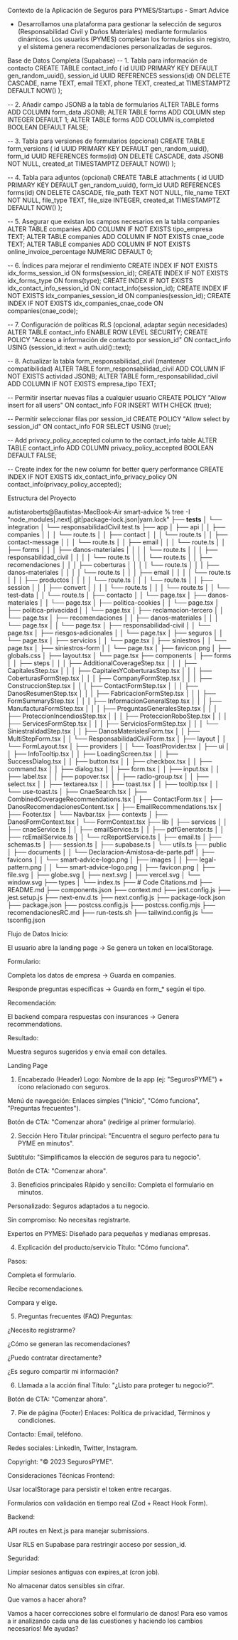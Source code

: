 Contexto de la Aplicación de Seguros para PYMES/Startups - Smart Advice

- Desarrollamos una plataforma para gestionar la selección de seguros (Responsabilidad Civil y Daños Materiales) mediante formularios dinámicos. Los usuarios (PYMES) completan los formularios sin registro, y el sistema genera recomendaciones personalizadas de seguros.

Base de Datos Completa (Supabase)
-- 1. Tabla para información de contacto
CREATE TABLE contact_info (
id UUID PRIMARY KEY DEFAULT gen_random_uuid(),
session_id UUID REFERENCES sessions(id) ON DELETE CASCADE,
name TEXT,
email TEXT,
phone TEXT,
created_at TIMESTAMPTZ DEFAULT NOW()
);

-- 2. Añadir campo JSONB a la tabla de formularios
ALTER TABLE forms ADD COLUMN form_data JSONB;
ALTER TABLE forms ADD COLUMN step INTEGER DEFAULT 1;
ALTER TABLE forms ADD COLUMN is_completed BOOLEAN DEFAULT FALSE;

-- 3. Tabla para versiones de formularios (opcional)
CREATE TABLE form_versions (
id UUID PRIMARY KEY DEFAULT gen_random_uuid(),
form_id UUID REFERENCES forms(id) ON DELETE CASCADE,
data JSONB NOT NULL,
created_at TIMESTAMPTZ DEFAULT NOW()
);

-- 4. Tabla para adjuntos (opcional)
CREATE TABLE attachments (
id UUID PRIMARY KEY DEFAULT gen_random_uuid(),
form_id UUID REFERENCES forms(id) ON DELETE CASCADE,
file_path TEXT NOT NULL,
file_name TEXT NOT NULL,
file_type TEXT,
file_size INTEGER,
created_at TIMESTAMPTZ DEFAULT NOW()
);

-- 5. Asegurar que existan los campos necesarios en la tabla companies
ALTER TABLE companies ADD COLUMN IF NOT EXISTS tipo_empresa TEXT;
ALTER TABLE companies ADD COLUMN IF NOT EXISTS cnae_code TEXT;
ALTER TABLE companies ADD COLUMN IF NOT EXISTS online_invoice_percentage NUMERIC DEFAULT 0;

-- 6. Índices para mejorar el rendimiento
CREATE INDEX IF NOT EXISTS idx_forms_session_id ON forms(session_id);
CREATE INDEX IF NOT EXISTS idx_forms_type ON forms(type);
CREATE INDEX IF NOT EXISTS idx_contact_info_session_id ON contact_info(session_id);
CREATE INDEX IF NOT EXISTS idx_companies_session_id ON companies(session_id);
CREATE INDEX IF NOT EXISTS idx_companies_cnae_code ON companies(cnae_code);

-- 7. Configuración de políticas RLS (opcional, adaptar según necesidades)
ALTER TABLE contact_info ENABLE ROW LEVEL SECURITY;
CREATE POLICY "Acceso a información de contacto por session_id" ON contact_info
USING (session_id::text = auth.uid()::text);

-- 8. Actualizar la tabla form_responsabilidad_civil (mantener compatibilidad)
ALTER TABLE form_responsabilidad_civil ADD COLUMN IF NOT EXISTS actividad JSONB;
ALTER TABLE form_responsabilidad_civil ADD COLUMN IF NOT EXISTS empresa_tipo TEXT;

-- Permitir insertar nuevas filas a cualquier usuario
CREATE POLICY "Allow insert for all users" ON contact_info
FOR INSERT WITH CHECK (true);

-- Permitir seleccionar filas por session_id
CREATE POLICY "Allow select by session_id" ON contact_info
FOR SELECT USING (true);

-- Add privacy_policy_accepted column to the contact_info table
ALTER TABLE contact_info
ADD COLUMN privacy_policy_accepted BOOLEAN DEFAULT FALSE;

-- Create index for the new column for better query performance
CREATE INDEX IF NOT EXISTS idx_contact_info_privacy_policy ON contact_info(privacy_policy_accepted);

Estructura del Proyecto

autistaroberts@Bautistas-MacBook-Air smart-advice % tree -I "node_modules|.next|.git|package-lock.json|yarn.lock"
├── **tests**
│ └── integration
│ └── responsabilidadCivil.test.ts
├── app
│ ├── api
│ │ ├── companies
│ │ │ └── route.ts
│ │ ├── contact
│ │ │ └── route.ts
│ │ ├── contact-message
│ │ │ └── route.ts
│ │ ├── email
│ │ │ └── route.ts
│ │ ├── forms
│ │ │ ├── danos-materiales
│ │ │ │ └── route.ts
│ │ │ ├── responsabilidad_civil
│ │ │ │ └── route.ts
│ │ │ └── route.ts
│ │ ├── recomendaciones
│ │ │ ├── coberturas
│ │ │ │ └── route.ts
│ │ │ ├── danos-materiales
│ │ │ │ └── route.ts
│ │ │ ├── email
│ │ │ │ └── route.ts
│ │ │ ├── productos
│ │ │ │ └── route.ts
│ │ │ └── route.ts
│ │ ├── session
│ │ │ ├── convert
│ │ │ │ └── route.ts
│ │ │ └── route.ts
│ │ └── test-data
│ │ └── route.ts
│ ├── contacto
│ │ └── page.tsx
│ ├── danos-materiales
│ │ └── page.tsx
│ ├── politica-cookies
│ │ └── page.tsx
│ ├── politica-privacidad
│ │ └── page.tsx
│ ├── reclamacion-tercero
│ │ └── page.tsx
│ ├── recomendaciones
│ │ ├── danos-materiales
│ │ │ └── page.tsx
│ │ └── page.tsx
│ ├── responsabilidad-civil
│ │ └── page.tsx
│ ├── riesgos-adicionales
│ │ └── page.tsx
│ ├── seguros
│ │ └── page.tsx
│ ├── servicios
│ │ └── page.tsx
│ ├── siniestros
│ │ └── page.tsx
│ ├── siniestros-form
│ │ └── page.tsx
│ ├── favicon.png
│ ├── globals.css
│ ├── layout.tsx
│ └── page.tsx
├── components
│ ├── forms
│ │ ├── steps
│ │ │ ├── AdditionalCoverageStep.tsx
│ │ │ ├── CapitalesStep.tsx
│ │ │ ├── CapitalesYCoberturasStep.tsx
│ │ │ ├── CoberturasFormStep.tsx
│ │ │ ├── CompanyFormStep.tsx
│ │ │ ├── ConstruccionStep.tsx
│ │ │ ├── ContactFormStep.tsx
│ │ │ ├── DanosResumenStep.tsx
│ │ │ ├── FabricacionFormStep.tsx
│ │ │ ├── FormSummaryStep.tsx
│ │ │ ├── InformacionGeneralStep.tsx
│ │ │ ├── ManufacturaFormStep.tsx
│ │ │ ├── PreguntasGeneralesStep.tsx
│ │ │ ├── ProteccionIncendiosStep.tsx
│ │ │ ├── ProteccionRoboStep.tsx
│ │ │ ├── ServicesFormStep.tsx
│ │ │ ├── ServiciosFormStep.tsx
│ │ │ └── SiniestralidadStep.tsx
│ │ ├── DanosMaterialesForm.tsx
│ │ ├── MultiStepForm.tsx
│ │ └── ResponsabilidadCivilForm.tsx
│ ├── layout
│ │ └── FormLayout.tsx
│ ├── providers
│ │ └── ToastProvider.tsx
│ ├── ui
│ │ ├── InfoTooltip.tsx
│ │ ├── LoadingScreen.tsx
│ │ ├── SuccessDialog.tsx
│ │ ├── button.tsx
│ │ ├── checkbox.tsx
│ │ ├── command.tsx
│ │ ├── dialog.tsx
│ │ ├── form.tsx
│ │ ├── input.tsx
│ │ ├── label.tsx
│ │ ├── popover.tsx
│ │ ├── radio-group.tsx
│ │ ├── select.tsx
│ │ ├── textarea.tsx
│ │ ├── toast.tsx
│ │ ├── tooltip.tsx
│ │ └── use-toast.ts
│ ├── CnaeSearch.tsx
│ ├── CombinedCoverageRecommendations.tsx
│ ├── ContactForm.tsx
│ ├── DanosRecomendacionesContent.tsx
│ ├── EmailRecommendations.tsx
│ ├── Footer.tsx
│ └── Navbar.tsx
├── contexts
│ ├── DanosFormContext.tsx
│ └── FormContext.tsx
├── lib
│ ├── services
│ │ ├── cnaeService.ts
│ │ ├── emailService.ts
│ │ ├── pdfGenerator.ts
│ │ ├── rcEmailService.ts
│ │ └── rcReportService.ts
│ ├── email.ts
│ ├── schemas.ts
│ ├── session.ts
│ ├── supabase.ts
│ └── utils.ts
├── public
│ ├── documents
│ │ └── Declaracion-Amistosa-de-parte.pdf
│ ├── favicons
│ │ └── smart-advice-logo.png
│ ├── images
│ │ ├── legal-pattern.png
│ │ └── smart-advice-logo.png
│ ├── favicon.png
│ ├── file.svg
│ ├── globe.svg
│ ├── next.svg
│ ├── vercel.svg
│ └── window.svg
├── types
│ └── index.ts
├── # Code Citations.md
├── README.md
├── components.json
├── context.md
├── jest.config.js
├── jest.setup.js
├── next-env.d.ts
├── next.config.js
├── package-lock.json
├── package.json
├── postcss.config.js
├── postcss.config.mjs
├── recomendacionesRC.md
├── run-tests.sh
├── tailwind.config.js
└── tsconfig.json

Flujo de Datos
Inicio:

El usuario abre la landing page → Se genera un token en localStorage.

Formulario:

Completa los datos de empresa → Guarda en companies.

Responde preguntas específicas → Guarda en form\_\* según el tipo.

Recomendación:

El backend compara respuestas con insurances → Genera recommendations.

Resultado:

Muestra seguros sugeridos y envía email con detalles.

Landing Page

1. Encabezado (Header)
   Logo: Nombre de la app (ej: "SegurosPYME") + ícono relacionado con seguros.

Menú de navegación: Enlaces simples ("Inicio", "Cómo funciona", "Preguntas frecuentes").

Botón de CTA: "Comenzar ahora" (redirige al primer formulario).

2. Sección Hero
   Titular principal: "Encuentra el seguro perfecto para tu PYME en minutos".

Subtítulo: "Simplificamos la elección de seguros para tu negocio".

Botón de CTA: "Comenzar ahora".

3. Beneficios principales
   Rápido y sencillo: Completa el formulario en minutos.

Personalizado: Seguros adaptados a tu negocio.

Sin compromiso: No necesitas registrarte.

Expertos en PYMES: Diseñado para pequeñas y medianas empresas.

4. Explicación del producto/servicio
   Título: "Cómo funciona".

Pasos:

Completa el formulario.

Recibe recomendaciones.

Compara y elige.

5. Preguntas frecuentes (FAQ)
   Preguntas:

¿Necesito registrarme?

¿Cómo se generan las recomendaciones?

¿Puedo contratar directamente?

¿Es seguro compartir mi información?

6. Llamada a la acción final
   Título: "¿Listo para proteger tu negocio?".

Botón de CTA: "Comenzar ahora".

7. Pie de página (Footer)
   Enlaces: Política de privacidad, Términos y condiciones.

Contacto: Email, teléfono.

Redes sociales: LinkedIn, Twitter, Instagram.

Copyright: "© 2023 SegurosPYME".

Consideraciones Técnicas
Frontend:

Usar localStorage para persistir el token entre recargas.

Formularios con validación en tiempo real (Zod + React Hook Form).

Backend:

API routes en Next.js para manejar submissions.

Usar RLS en Supabase para restringir acceso por session_id.

Seguridad:

Limpiar sesiones antiguas con expires_at (cron job).

No almacenar datos sensibles sin cifrar.

Que vamos a hacer ahora?

Vamos a hacer correcciones sobre el formulario de danos! Para eso vamos a ir analizando cada una de las cuestiones y haciendo los cambios necesarios! Me ayudas?

